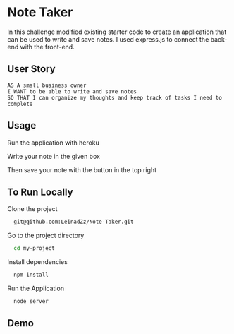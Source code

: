 # Note Taker

In this challenge  modified existing starter code to create an application that can be used to write and save notes. I used express.js to connect the back-end with the front-end.

## User Story

    AS A small business owner
    I WANT to be able to write and save notes
    SO THAT I can organize my thoughts and keep track of tasks I need to complete
 
## Usage

Run the application with heroku

Write your note in the given box

Then save your note with the button in the top right



## To Run Locally

Clone the project

```bash
  git@github.com:LeinadZz/Note-Taker.git
```

Go to the project directory

```bash
  cd my-project
```

Install dependencies

```bash
  npm install
```

Run the Application

```bash
  node server
```


## Demo
